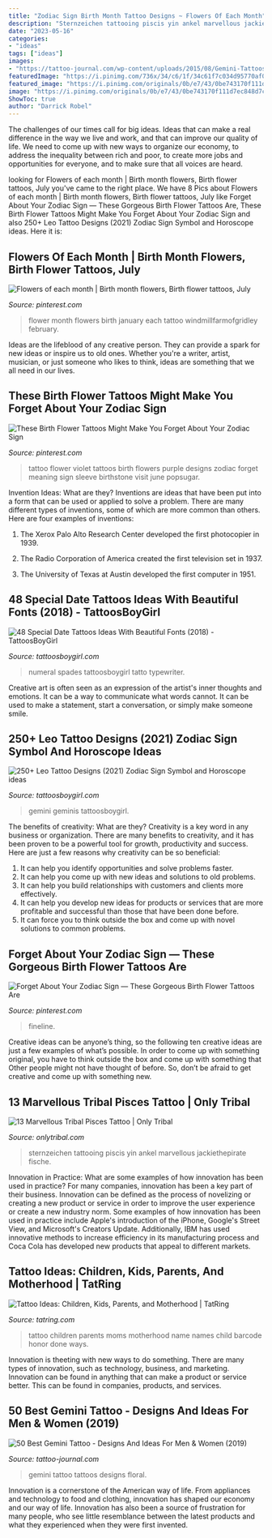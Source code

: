 ```yaml
---
title: "Zodiac Sign Birth Month Tattoo Designs ~ Flowers Of Each Month"
description: "Sternzeichen tattooing piscis yin ankel marvellous jackiethepirate fische"
date: "2023-05-16"
categories:
- "ideas"
tags: ["ideas"]
images:
- "https://tattoo-journal.com/wp-content/uploads/2015/08/Gemini-Tattoos_-15.jpg"
featuredImage: "https://i.pinimg.com/736x/34/c6/1f/34c61f7c034d95770af04dcb49d66ae3--birth-flower-tattoos-birth-flowers.jpg"
featured_image: "https://i.pinimg.com/originals/0b/e7/43/0be743170f111d7ec848d7ce90a6a9ee.jpg"
image: "https://i.pinimg.com/originals/0b/e7/43/0be743170f111d7ec848d7ce90a6a9ee.jpg"
ShowToc: true
author: "Darrick Robel"
---
```



The challenges of our times call for big ideas. Ideas that can make a real difference in the way we live and work, and that can improve our quality of life. We need to come up with new ways to organize our economy, to address the inequality between rich and poor, to create more jobs and opportunities for everyone, and to make sure that all voices are heard.

	

		
looking for Flowers of each month | Birth month flowers, Birth flower tattoos, July you've came to the right place. We have 8 Pics about Flowers of each month | Birth month flowers, Birth flower tattoos, July like Forget About Your Zodiac Sign — These Gorgeous Birth Flower Tattoos Are, These Birth Flower Tattoos Might Make You Forget About Your Zodiac Sign and also 250+ Leo Tattoo Designs (2021) Zodiac Sign Symbol and Horoscope ideas. Here it is:
		
    
## Flowers Of Each Month | Birth Month Flowers, Birth Flower Tattoos, July

<img loading=lazy src="https://i.pinimg.com/originals/0b/e7/43/0be743170f111d7ec848d7ce90a6a9ee.jpg" onerror="this.onerror=null;this.src='https://tse1.mm.bing.net/th?id=OIP.sjKjjquYCmEMe3S27mkehgHaLv&amp;pid=15.1';" alt="Flowers of each month | Birth month flowers, Birth flower tattoos, July">

_Source: pinterest.com_

>flower month flowers birth january each tattoo windmillfarmofgridley february. 

	

Ideas are the lifeblood of any creative person. They can provide a spark for new ideas or inspire us to old ones. Whether you're a writer, artist, musician, or just someone who likes to think, ideas are something that we all need in our lives.

    
## These Birth Flower Tattoos Might Make You Forget About Your Zodiac Sign

<img loading=lazy src="https://i.pinimg.com/736x/34/c6/1f/34c61f7c034d95770af04dcb49d66ae3--birth-flower-tattoos-birth-flowers.jpg" onerror="this.onerror=null;this.src='https://tse4.mm.bing.net/th?id=OIP.h-xsIZP1Sj3cc4QEZGB9EwHaHa&amp;pid=15.1';" alt="These Birth Flower Tattoos Might Make You Forget About Your Zodiac Sign">

_Source: pinterest.com_

>tattoo flower violet tattoos birth flowers purple designs zodiac forget meaning sign sleeve birthstone visit june popsugar. 

	

Invention Ideas: What are they?
Inventions are ideas that have been put into a form that can be used or applied to solve a problem. There are many different types of inventions, some of which are more common than others. Here are four examples of inventions:
1. The Xerox Palo Alto Research Center developed the first photocopier in 1939.

2. The Radio Corporation of America created the first television set in 1937.

3. The University of Texas at Austin developed the first computer in 1951.


    
## 48 Special Date Tattoos Ideas With Beautiful Fonts (2018) - TattoosBoyGirl

<img loading=lazy src="https://tattoosboygirl.com/wp-content/uploads/2017/05/date-tattoos.jpg" onerror="this.onerror=null;this.src='https://tse4.mm.bing.net/th?id=OIP.9WXxV-kW0e9Pp1FLX1Bo2QHaHS&amp;pid=15.1';" alt="48 Special Date Tattoos Ideas With Beautiful Fonts (2018) - TattoosBoyGirl">

_Source: tattoosboygirl.com_

>numeral spades tattoosboygirl tatto typewriter. 

	

Creative art is often seen as an expression of the artist's inner thoughts and emotions. It can be a way to communicate what words cannot. It can be used to make a statement, start a conversation, or simply make someone smile.

    
## 250+ Leo Tattoo Designs (2021) Zodiac Sign Symbol And Horoscope Ideas

<img loading=lazy src="https://cdn.tattoosboygirl.com/wp-content/uploads/2020/01/leo-zodiac-horoscope-sign-symbol-tattoo-designs-33.jpg" onerror="this.onerror=null;this.src='https://tse2.mm.bing.net/th?id=OIP.mjr1FmQAIBd5fGBZLkHsTAHaHa&amp;pid=15.1';" alt="250+ Leo Tattoo Designs (2021) Zodiac Sign Symbol and Horoscope ideas">

_Source: tattoosboygirl.com_

>gemini geminis tattoosboygirl. 

	

The benefits of creativity: What are they?
Creativity is a key word in any business or organization. There are many benefits to creativity, and it has been proven to be a powerful tool for growth, productivity and success. Here are just a few reasons why creativity can be so beneficial: 
1. It can help you identify opportunities and solve problems faster.
2. It can help you come up with new ideas and solutions to old problems.
3. It can help you build relationships with customers and clients more effectively. 
4. It can help you develop new ideas for products or services that are more profitable and successful than those that have been done before. 
5. It can force you to think outside the box and come up with novel solutions to common problems.

    
## Forget About Your Zodiac Sign — These Gorgeous Birth Flower Tattoos Are

<img loading=lazy src="https://i.pinimg.com/736x/b6/ef/fa/b6effa85aadb207106570d101b990ee6.jpg" onerror="this.onerror=null;this.src='https://tse2.mm.bing.net/th?id=OIP.wnc_xRAJZaO_dND6HwbUoAHaHa&amp;pid=15.1';" alt="Forget About Your Zodiac Sign — These Gorgeous Birth Flower Tattoos Are">

_Source: pinterest.com_

>fineline. 

	

Creative ideas can be anyone’s thing, so the following ten creative ideas are just a few examples of what’s possible. In order to come up with something original, you have to think outside the box and come up with something that Other people might not have thought of before. So, don’t be afraid to get creative and come up with something new.

    
## 13 Marvellous Tribal Pisces Tattoo | Only Tribal

<img loading=lazy src="https://www.onlytribal.com/wp-content/uploads/2015/10/Pisces-Tattoo-Tribal1.jpg" onerror="this.onerror=null;this.src='https://tse3.mm.bing.net/th?id=OIP.vUgWiBt2v7Rjh6EiBW-B8gHaKU&amp;pid=15.1';" alt="13 Marvellous Tribal Pisces Tattoo | Only Tribal">

_Source: onlytribal.com_

>sternzeichen tattooing piscis yin ankel marvellous jackiethepirate fische. 

	

Innovation in Practice: What are some examples of how innovation has been used in practice?
For many companies, innovation has been a key part of their business. Innovation can be defined as the process of novelizing or creating a new product or service in order to improve the user experience or create a new industry norm. 
Some examples of how innovation has been used in practice include Apple's introduction of the iPhone, Google's Street View, and Microsoft's Creators Update. Additionally, IBM has used innovative methods to increase efficiency in its manufacturing process and Coca Cola has developed new products that appeal to different markets.

    
## Tattoo Ideas: Children, Kids, Parents, And Motherhood | TatRing

<img loading=lazy src="https://usercontent2.hubstatic.com/100459_50.jpg" onerror="this.onerror=null;this.src='https://tse1.mm.bing.net/th?id=OIP.y7Utb8JXzyMh2ks7gEsozQHaFj&amp;pid=15.1';" alt="Tattoo Ideas: Children, Kids, Parents, and Motherhood | TatRing">

_Source: tatring.com_

>tattoo children parents moms motherhood name names child barcode honor done ways. 

	

Innovation is theeting with new ways to do something. There are many types of innovation, such as technology, business, and marketing. Innovation can be found in anything that can make a product or service better. This can be found in companies, products, and services.

    
## 50 Best Gemini Tattoo - Designs And Ideas For Men &amp; Women (2019)

<img loading=lazy src="https://tattoo-journal.com/wp-content/uploads/2015/08/Gemini-Tattoos_-15.jpg" onerror="this.onerror=null;this.src='https://tse4.mm.bing.net/th?id=OIP.823-CJR7LQodoJ7GZ0evHAHaJQ&amp;pid=15.1';" alt="50 Best Gemini Tattoo - Designs And Ideas For Men &amp; Women (2019)">

_Source: tattoo-journal.com_

>gemini tattoo tattoos designs floral. 

	

Innovation is a cornerstone of the American way of life. From appliances and technology to food and clothing, innovation has shaped our economy and our way of life. Innovation has also been a source of frustration for many people, who see little resemblance between the latest products and what they experienced when they were first invented.

